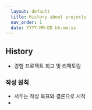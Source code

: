 ```yaml
---  
  layout: default  
  title: History about projects
  nav_order: 1  
  date: YYYY-MM-DD hh:mm:ss  
---  
```


## History  
  - 경험 프로젝트 회고 및 리팩토링  

### 작성 원칙  
  - 서두는 작성 목표와 결론으로 시작    
  - 
